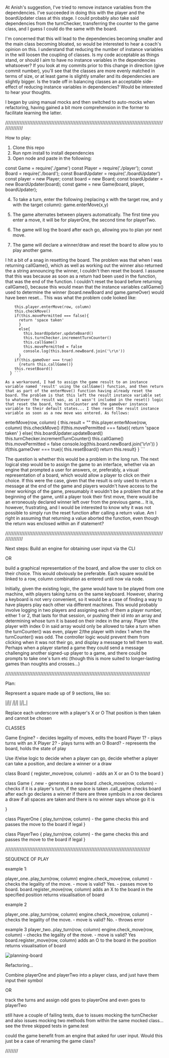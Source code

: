 At Anish's suggestion, I've tried to remove instance variables from the dependencies. I've succeeded in doing this with the player and the boardUpdater class at this stage. I could probably also take said dependencies from the turnChecker, transferring the counter to the game class, and I guess I could do the same with the board.

I'm concerned that this will lead to the dependencies becoming smaller and the main class becoming bloated, so would be interested to hear a coach's opinion on this. I understand that reducing the number of instance variables in the will loosen the coupling of classes. Is my code acceptable as things stand, or should I aim to have no instance variables in the dependencies whatsoever? If you look at my commits prior to this change in direction (give commit number), you'll see that the classes are more evenly matched in terms of size, or at least game is slightly smaller and its dependencies are slightly bigger. Is the trade off in balancing classes an acceptable side-effect of reducing instance variables in dependencies? Would be interested to hear your thoughts.

I began by using manual mocks and then switched to auto-mocks when refactoring, having gained a bit more comprehension in the former to facilitate learning the latter. 



//////////////////////////////////////////////////////////////////////////////////////////////////////////////

How to play:

1. Clone this repo
2. Run npm install to install dependencies
3. Open node and paste in the following:

const Game = require('./game')
const Player = require('./player');
const Board = require('./board');
const BoardUpdater = require('./boardUpdater')
const player = new Player;
const board = new Board;
const boardUpdater = new BoardUpdater(board);
const game = new Game(board, player, boardUpdater);

4. To take a turn, enter the following (replacing x with the target row, and  y with the target column):
game.enterMove(x,y)

5. The game alternates between players automatically. The first time you enter a move, it will be for playerOne, the second time for playerTwo.

6. The game will log the board after each go, allowing you to plan yor next move.

7. The game will declare a winner/draw and reset the board to allow you to play another game. 

I hit a bit of a snag in resetting the board. The problem was that when I was returning callGame(), which as well as working out the winner also returned the a string announcing the winner, I couldn't then reset the board. I assume that this was because as soon as a return had been used in the function, that was the end of the function. I couldn't reset the board before returning callGame(), because this would mean that the instance variables callGame() used to determine the winner (board.newBoard and game.gameOver) would have been reset... This was what the problem code looked like:

``` enterMove(row, column) {
    this.player.enterMove(row, column)
    this.checkMove()
    if(this.movePermitted === false){
      return 'space taken'
      }
      else{
        this.boardUpdater.updateBoard()
        this.turnChecker.incrementTurnCounter()
        this.callGame()
        this.movePermitted = false
        console.log(this.board.newBoard.join('\r\n'))
      }
    if(this.gameOver === true)
      {return this.callGame()}
  	this.resetBoard()
  } ```

As a workaround, I had to assign the game result to an instance variable named 'result' using the callGame() function, and then return that as part of the enterMove() function having already reset the board. The problem is that this left the result instance variable set to whatever the result was, as it wasn't included in the reset() logic that reset the board, the turnCounter and the gameOver instance variable to their default states... I then reset the result instance variable as soon as a new move was entered. As follows:

```
enterMove(row, column) {
    this.result = ""
    this.player.enterMove(row, column)
    this.checkMove()
    if(this.movePermitted === false){
      return 'space taken'
      }
      else{
        this.boardUpdater.updateBoard()
        this.turnChecker.incrementTurnCounter()
        this.callGame()
        this.movePermitted = false
        console.log(this.board.newBoard.join('\r\n'))
      }
    if(this.gameOver === true){
      this.resetBoard()
      return this.result}
  }
	```

The question is whether this would be a problem in the long run. The next logical step would be to assign the game to an interface, whether via an engine that prompted a user for answers, or, preferably, a visual representation of a board, which would allow a player to click on their choice. If this were the case, given that the result is only used to return a message at the end of the game and players wouldn't have access to the inner workings of the game, presumably it wouldn't be a problem that at the beginning of the game, until a player took their first move, there would be an erroneously declared winner left over from the previous game... It is, however, frustrating, and I would be interested to know why it was not possible to simply run the reset function after calling a return value. Am I right in assuming that returning a value aborted the function, even though the return was enclosed within an if statement?


//////////////////////////////////////////////////////////////////////////////////////////////////////////////

Next steps:
Build an engine for obtaining user input via the CLI

OR

build a graphical representation of the board, and allow the user to click on their choice. This would obviously be preferable. Each square would be linked to a row, column combination as entered until now via node. 

Initially, given the existing logic, the game would have to be played from one machine, with players taking turns on the same keyboard. However, sharing a keyboard is not very convenient, so it would be a case of finding a way to have players play each other via different machines. This would probably involve logging in two players and assigning each of them a player number, either 1 or 2, that lasts for that session, or pushing their id into an array and determining whose turn it is based on their index in the array. Player 1/the player with index 0 in said array would only be allowed to take a turn when the turnCounter() was even, player 2/the player with index 1 when the turnCounter() was odd. The controller logic would prevent them from clicking when it was not their go, and display a message to tell them to wait. Perhaps when a player started a game they could send a message challenging another signed-up player to a game, and there could be prompts to take one's turn etc (though this is more suited to longer-lasting games than noughts and crosses...)

///////////////////////////////////////////////////////////////////////////////////////////

Plan:

Represent a square made up of 9 sections, like so:

|_|_|_|
|_|_|_|
|_|_|_|

Replace each underscore with a player's X or O
That position is then taken and cannot be chosen

CLASSES 

Game Engine? - decides legality of moves, edits the board
Player 1? - plays turns with an X
Player 2? - plays turns with an O
Board? - represents the board, holds the state of play

Use if/else logic to decide when a player can go, decide whether a player can take a position, and declare a winner or a draw


class Board {
		register_move(row, column) - adds an X or an O to the board
}

class Game {
		.new - generates a new board 
		.check_move(row, column) - 
				checks if it is a player's turn, 
				if the space is taken
		.call_game
				checks board after each go
				declares a winner if there are three symbols in a row
				declares a draw if all spaces are taken and there is no winner
				says whose go it is 
		
}

class PlayerOne {
		play_turn(row, column) - the game checks this and passes the move to the board if legal
}

class PlayerTwo {
		play_turn(row, column) - the game checks this and passes the move to the board if legal
}

///////////////////////////////////////////////////////////////////////////////////////////

SEQUENCE OF PLAY

example 1:

player_one..play_turn(row, column)
engine.check_move(row, column) 
	- checks the legality of the move. 
	- move is valid? Yes.
	- passes move to board.
board.register_move(row, column)
adds an X to the board in the specified position
returns visualisation of board

example 2

player_one..play_turn(row, column)
engine.check_move(row, column) 
	- checks the legality of the move. 
	- move is valid? No.
	- throws error

example 3 
player_two..play_turn(row, column)
engine.check_move(row, column) 
	- checks the legality of the move. 
	- move is valid? Yes
board.register_move(row, column)
adds an O to the board in the position
returns visualisation of board

![planning-board](public/images/diagram.png)


Refactoring...

Combine playerOne and playerTwo into a player class, and just have them input their symbol 

OR

track the turns and assign odd goes to playerOne and even goes to playerTwo

still have a couple of failing tests, due to issues mocking the turnChecker and also issues mocking two methods from within the same mocked class... see the three skipped tests in game.test

could the game benefit from an engine that asked for user input. Would this just be a case of renaming the game class?

////////
